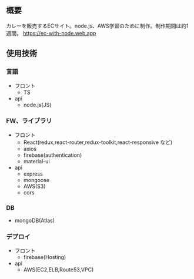 ## 概要
カレーを販売するECサイト。node.js、AWS学習のために制作。制作期間は約1週間。
https://ec-with-node.web.app
## 使用技術
### 言語

- フロント
  - TS
- api
  - node.js(JS)

### FW、ライブラリ

- フロント
  - React(redux,react-router,redux-toolkit,react-responsive など)
  - axios
  - firebase(authentication)
  - material-ui
- api
  - express
  - mongoose
  - AWS(S3)
  - cors

### DB

- mongoDB(Atlas)

### デプロイ

- フロント
  - firebase(Hosting)
- api
  - AWS(EC2,ELB,Route53,VPC)

